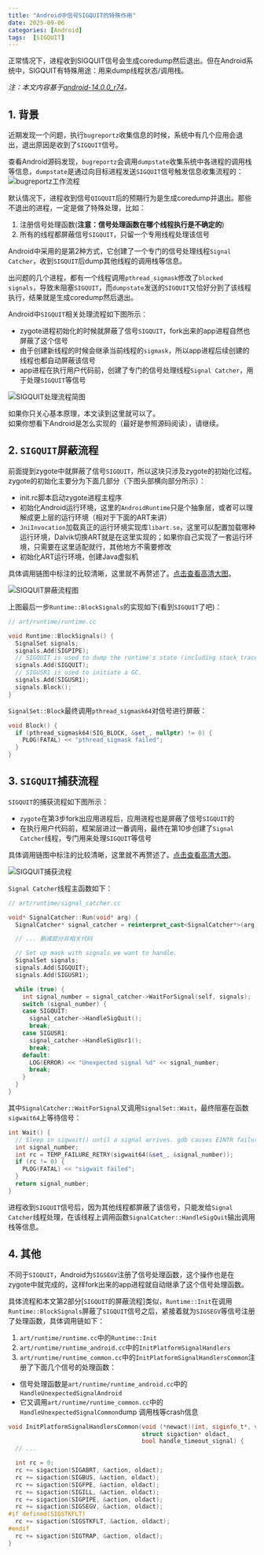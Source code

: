 ```yaml
---
title: "Android中信号SIGQUIT的特殊作用"
date: 2025-09-06
categories: [Android]
tags:  [SIGQUIT]
---
```



正常情况下，进程收到SIGQUIT信号会生成coredump然后退出。但在Android系统中，SIGQUIT有特殊用途：用来dump线程状态/调用栈。

*注：本文内容基于[android-14.0.0_r74](https://cs.android.com/android/platform/superproject/+/android-14.0.0_r74:?hl=zh-cn)。*


## 1. 背景

近期发现一个问题，执行`bugreportz`收集信息的时候，系统中有几个应用会退出，退出原因是收到了`SIGQUIT`信号。

查看Android源码发现，`bugreportz`会调用`dumpstate`收集系统中各进程的调用栈等信息，`dumpstate`是通过向目标进程发送`SIGQUIT`信号触发信息收集流程的：
![bugreportz工作流程](http://data.coderhuo.tech/2025-09-06-android_sigquit/bugreport_workflow.png)


默认情况下，进程收到信号`QIGQUIT`后的预期行为是生成coredump并退出。那些不退出的进程，一定是做了特殊处理，比如：
1. 注册信号处理函数(**注意：信号处理函数在哪个线程执行是不确定的**)
2. 所有的线程都屏蔽信号`SIGQUIT`，只留一个专用线程处理该信号

Android中采用的是第2种方式，它创建了一个专门的信号处理线程`Signal Catcher`，收到`SIGQUIT`后dump其他线程的调用栈等信息。

出问题的几个进程，都有一个线程调用`pthread_sigmask`修改了`blocked signals`，导致未阻塞`SIGQUIT`，而`dumpstate`发送的`SIGQUIT`又恰好分到了该线程执行，结果就是生成coredump然后退出。


Android中`SIGQUIT`相关处理流程如下图所示：
- zygote进程初始化的时候就屏蔽了信号`SIGQUIT`，fork出来的app进程自然也屏蔽了这个信号
- 由于创建新线程的时候会继承当前线程的`sigmask`，所以app进程后续创建的线程也都自动屏蔽该信号
- app进程在执行用户代码前，创建了专门的信号处理线程`Signal Catcher`，用于处理`SIGQUIT`等信号

![SIGQUIT处理流程简图](http://data.coderhuo.tech/2025-09-06-android_sigquit/sigquit_simple_block_workflow.png)

如果你只关心基本原理，本文读到这里就可以了。  
如果你想看下Android是怎么实现的（最好是参照源码阅读），请继续。

## 2. `SIGQUIT`屏蔽流程

前面提到zygote中就屏蔽了信号`SIGQUIT`，所以这块只涉及zygote的初始化过程。zygote的初始化主要分为下面几部分（下图头部横向部分所示）：

- init.rc脚本启动zygote进程主程序
- 初始化Android运行环境，这里的`AndroidRuntime`只是个抽象层，或者可以理解成更上层的运行环境（相对于下面的ART来讲）
- `JniInvocation`加载真正的运行环境实现库`libart.so`，这里可以配置加载哪种运行环境，Dalvik切换ART就是在这里实现的；如果你自己实现了一套运行环境，只需要在这里适配就行，其他地方不需要修改
- 初始化ART运行环境，创建Java虚拟机


具体调用链图中标注的比较清晰，这里就不再赘述了。[点击查看高清大图](http://data.coderhuo.tech/2025-09-06-android_sigquit/zygote_block_sigquit.drawio.svg)。

![SIGQUIT屏蔽流程图](http://data.coderhuo.tech/2025-09-06-android_sigquit/zygote_block_sigquit.png)

上图最后一步`Runtime::BlockSignals`的实现如下(看到`SIGQUIT`了吧)：
```c++
// art/runtime/runtime.cc

void Runtime::BlockSignals() {
  SignalSet signals;
  signals.Add(SIGPIPE);
  // SIGQUIT is used to dump the runtime's state (including stack traces).
  signals.Add(SIGQUIT);
  // SIGUSR1 is used to initiate a GC.
  signals.Add(SIGUSR1);
  signals.Block();
}
```

`SignalSet::Block`最终调用`pthread_sigmask64`对信号进行屏蔽：
```c++
void Block() {
  if (pthread_sigmask64(SIG_BLOCK, &set_, nullptr) != 0) {
    PLOG(FATAL) << "pthread_sigmask failed";
  }
}
```

## 3. `SIGQUIT`捕获流程

`SIGQUIT`的捕获流程如下图所示：
- `zygote`在第3步fork出应用进程后，应用进程也是屏蔽了信号`SIGQUIT`的
- 在执行用户代码前，框架层进过一番调用，最终在第10步创建了`Signal Catcher`线程，专门用来处理`SIGQUIT`等信号

具体调用链图中标注的比较清晰，这里就不再赘述了。[点击查看高清大图](http://data.coderhuo.tech/2025-09-06-android_sigquit/app_wait_sigquit.drawio.svg)。

![SIGQUIT捕获流程](http://data.coderhuo.tech/2025-09-06-android_sigquit/app_wait_sigquit.png)

`Signal Catcher`线程主函数如下：

```c++
// art/runtime/signal_catcher.cc

void* SignalCatcher::Run(void* arg) {
  SignalCatcher* signal_catcher = reinterpret_cast<SignalCatcher*>(arg);

  // ... 删减部分非相关代码

  // Set up mask with signals we want to handle.
  SignalSet signals;
  signals.Add(SIGQUIT);
  signals.Add(SIGUSR1);

  while (true) {
    int signal_number = signal_catcher->WaitForSignal(self, signals);
    switch (signal_number) {
    case SIGQUIT:
      signal_catcher->HandleSigQuit();
      break;
    case SIGUSR1:
      signal_catcher->HandleSigUsr1();
      break;
    default:
      LOG(ERROR) << "Unexpected signal %d" << signal_number;
      break;
    }
  }
}
```

其中`SignalCatcher::WaitForSignal`又调用`SignalSet::Wait`，最终阻塞在函数`sigwait64`上等待信号：

```c++
int Wait() {
  // Sleep in sigwait() until a signal arrives. gdb causes EINTR failures.
  int signal_number;
  int rc = TEMP_FAILURE_RETRY(sigwait64(&set_, &signal_number));
  if (rc != 0) {
    PLOG(FATAL) << "sigwait failed";
  }
  return signal_number;
}
```

进程收到`SIGQUIT`信号后，因为其他线程都屏蔽了该信号，只能发给`Signal Catcher`线程处理，在该线程上调用函数`SignalCatcher::HandleSigQuit`输出调用栈等信息。


## 4. 其他

不同于`SIGQUIT`，Android为`SIGSEGV`注册了信号处理函数，这个操作也是在zygote中就完成的，这样fork出来的app进程就自动继承了这个信号处理函数。

具体流程和本文第2部分[`SIGQUIT`的屏蔽流程]类似，`Runtime::Init`在调用`Runtime::BlockSignals`屏蔽了`SIGQUIT`信号之后，紧接着就为`SIGSEGV`等信号注册了处理函数，具体调用链如下：
1. `art/runtime/runtime.cc`中的`Runtime::Init`
2. `art/runtime/runtime_android.cc`中的`InitPlatformSignalHandlers`
3. `art/runtime/runtime_common.cc`中的`InitPlatformSignalHandlersCommon`注册了下面几个信号的处理函数：
  - 信号处理函数是`art/runtime/runtime_android.cc`中的`HandleUnexpectedSignalAndroid`
  - 它又调用`art/runtime/runtime_common.cc`中的`HandleUnexpectedSignalCommon`dump 调用栈等crash信息

```c++
void InitPlatformSignalHandlersCommon(void (*newact)(int, siginfo_t*, void*),
                                      struct sigaction* oldact,
                                      bool handle_timeout_signal) {
  // ...

  int rc = 0;
  rc += sigaction(SIGABRT, &action, oldact);
  rc += sigaction(SIGBUS, &action, oldact);
  rc += sigaction(SIGFPE, &action, oldact);
  rc += sigaction(SIGILL, &action, oldact);
  rc += sigaction(SIGPIPE, &action, oldact);
  rc += sigaction(SIGSEGV, &action, oldact);
#if defined(SIGSTKFLT)
  rc += sigaction(SIGSTKFLT, &action, oldact);
#endif
  rc += sigaction(SIGTRAP, &action, oldact);
}
```
